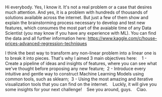 Hi everybody.
Yes, I know it. It's not a real problem or a case that desires much attention. And yes, it is a problem with hundreds of thousands of solutions available across the internet. But just a few of them show and explain the brainstorming process necessary to develop and test new features, which consumes the most part of the avaiable time of any Data Scientist (you may know if you have any experience with ML). You can find the data and all further information here: https://www.kaggle.com/c/house-prices-advanced-regression-techniques

I think the best way to transform any non-linear problem into a linear one is to break it into pieces.
That's why I aimed 3 main objectives here:
 
 1 - Create a pipeline of ideas and insights of features, where you can see what we've thought before proposing any new feature;
 2 - Introduce every intuitive and gentle way to construct Machine Learning Models using common tools, such as sklearn;
 3 - Using the most amazing and iterative visualization tools that you can find on the internet.
 
 Luckly, it will give you some insights for your next challenge!
 
 See you around, guys.
 
 Ciao.
